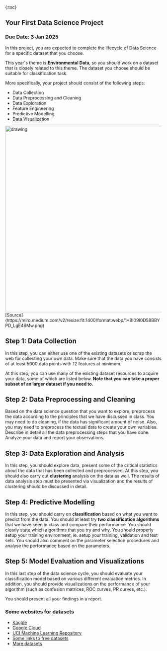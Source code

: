 {:toc}

## Your First Data Science Project

### Due Date: 3 Jan 2025

In this project, you are expected to complete the lifecycle of Data Science for a specific dataset that you choose. 

This year's theme is **Environmental Data**, so you should work on a dataset that is closely related to this theme. The dataset you choose should be suitable for classification task. 

More specifically, your project should consist of the following steps:
- Data Collection
- Data Preprocessing and Cleaning
- Data Exploration
- Feature Engineering
- Predictive Modelling
- Data Visualization

<img src="https://miro.medium.com/v2/resize:fit:1400/format:webp/1*BI09I0D58BBYPD_LgE46Mw.png" alt="drawing" width="600"/>
[Source](https://miro.medium.com/v2/resize:fit:1400/format:webp/1*BI09I0D58BBYPD_LgE46Mw.png)

## Step 1: Data Collection
In this step, you can either use one of the existing datasets or scrap the web for collecting your own data. Make sure that the data you have consists of at least 5000 data points with 12 features at minimum. 

At this step, you can use many of the existing dataset resources to acquire your data, some of which are listed below. **Note that you can take a proper subset of an larger dataset if you need to.** 

## Step 2: Data Preprocessing and Cleaning 
Based on the data science question that you want to explore, preprocess the data according to the principles that we have discussed in class. You may need to do cleaning, if the data has significant amount of noise. Also, you may need to preprocess the textual data to create your own variables. Describe in detail all the data preprocessing steps that you have done. Analyze your data and report your observations. 

## Step 3: Data Exploration and Analysis
In this step, you should explore data, present some of the critical statistics about the data that has been collected and preprocessed. At this step, you should also carry out **clustering** analysis on the data as well. The results of data analysis step must be presented via visualization and the results of clustering should be discussed in detail. 

## Step 4: Predictive Modelling
In this step, you should carry on **classification** based on what you want to predict from the data. You should at least try **two classification algorithms** that we have seen in class and compare their performance. You should clearly state which algorithms that you try and why. You should properly setup your training environment, ie. setup your training, validation and test sets. You should also comment on the parameter selection procedures and analyse the performance based on the parameters. 

## Step 5: Model Evaluation and Visualizations  
In this last step of the data science cycle, you should evaluate your classification model based on various different evaluation metrics. In addition, you should provide visualizations on the performance of your algorithm (such as confusion matrices, ROC curves, PR curves, etc.).

You should present all your findings in a report. 

### Some websites for datasets 
  - [Kaggle](https://www.kaggle.com/datasets)
  - [Google Cloud](https://cloud.google.com/solutions/datasets)
  - [UCI Machine Learning Repository](https://archive.ics.uci.edu/ml/datasets.php)
  - [Some links to free datasets](https://builtin.com/data-science/free-datasets)
  - [More datasets](https://code.datasciencedojo.com/datasciencedojo/datasets)
  
